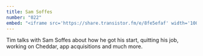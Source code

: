 ```yaml
---
title: Sam Soffes
number: "022"
embed: "<iframe src='https://share.transistor.fm/e/8fe5efaf' width='100%' height='180' frameborder='0' scrolling='no' seamless='true'></iframe>"
---
```


Tim talks with Sam Soffes about how he got his start, quitting his job, working on Cheddar, app acquisitions and much more.
